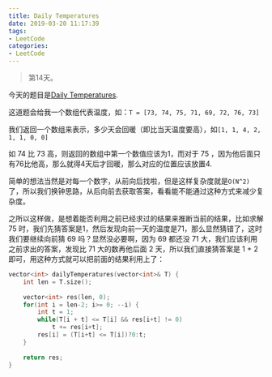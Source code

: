 ```yaml
---
title: Daily Temperatures
date: 2019-03-20 11:17:39
tags:
- LeetCode
categories:
- LeetCode
---
```


> 第14天。

今天的题目是[Daily Temperatures](https://leetcode.com/problems/daily-temperatures/).

这道题会给我一个数组代表温度，如：`T = [73, 74, 75, 71, 69, 72, 76, 73]`

我们返回一个数组来表示，多少天会回暖（即比当天温度要高），如`[1, 1, 4, 2, 1, 1, 0, 0]`

如 74 比 73 高，则返回的数组中第一个数值应该为1，而对于 75 ，因为他后面只有76比他高，那么就得4天后才回暖，那么对应的位置应该放置4.

简单的想法当然是对每一个数字，从前向后找啦，但是这样复杂度就是`O(N^2)`了，所以我们换钟思路，从后向前去获取答案，看看能不能通过这种方式来减少复杂度。

之所以这样做，是想着能否利用之前已经求过的结果来推断当前的结果，比如求解 75 时，我们先猜答案是1，然后发现向前一天的温度是71，那么显然猜错了，这时我们要继续向前猜 69 吗？显然没必要啊，因为 69 都还没 71 大，我们应该利用之前求出的答案，发现比 71 大的数再他后面 2 天，所以我们直接猜答案是 1 + 2 即可，用这种方式就可以把前面的结果利用上了：

```c++
vector<int> dailyTemperatures(vector<int>& T) {
	int len = T.size();
	
	vector<int> res(len, 0);
	for(int i = len-2; i>= 0; --i) {
		int t = 1;
		while(T[i + t] <= T[i] && res[i+t] != 0)
			t += res[i+t];
		res[i] = (T[i+t] <= T[i])?0:t;
	}
	
	return res;
}
```